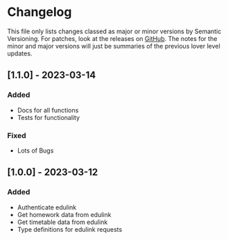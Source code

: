 # Changelog

This file only lists changes classed as major or minor versions by Semantic Versioning. For patches, look at the releases
on [GitHub](https://github.com/chopster44/edulinkone-api).
The notes for the minor and major versions will just be summaries of the previous lover level updates. 

## [1.1.0] - 2023-03-14
### Added
- Docs for all functions
- Tests for functionality
### Fixed
- Lots of Bugs

## [1.0.0] - 2023-03-12
### Added
- Authenticate edulink
- Get homework data from edulink
- Get timetable data from edulink
- Type definitions for edulink requests